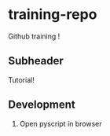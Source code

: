 # training-repo
Github training !

## Subheader

Tutorial!

## Development

1. Open pyscript in browser
